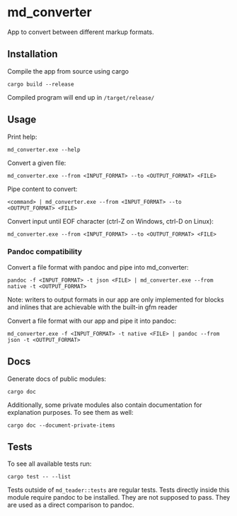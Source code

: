 # md_converter

App to convert between different markup formats.

## Installation

Compile the app from source using cargo

```
cargo build --release
```

Compiled program will end up in `/target/release/`

## Usage

Print help:

```
md_converter.exe --help
```

Convert a given file:

```
md_converter.exe --from <INPUT_FORMAT> --to <OUTPUT_FORMAT> <FILE>
```

Pipe content to convert:

```
<command> | md_converter.exe --from <INPUT_FORMAT> --to <OUTPUT_FORMAT> <FILE>
```

Convert input until EOF character (ctrl-Z on Windows, ctrl-D on Linux):

```
md_converter.exe --from <INPUT_FORMAT> --to <OUTPUT_FORMAT> <FILE>
```

### Pandoc compatibility

Convert a file format with pandoc and pipe into md_converter:

```
pandoc -f <INPUT_FORMAT> -t json <FILE> | md_converter.exe --from native -t <OUTPUT_FORMAT>
```

Note: writers to output formats in our app are only implemented for blocks and inlines that 
are achievable with the built-in gfm reader

Convert a file format with our app and pipe it into pandoc:

```
md_converter.exe -f <INPUT_FORMAT> -t native <FILE> | pandoc --from json -t <OUTPUT_FORMAT>
```

## Docs

Generate docs of public modules:

```
cargo doc
```

Additionally, some private modules also contain documentation for explanation purposes. To see them as well:

```
cargo doc --document-private-items
```

## Tests

To see all available tests run:

```
cargo test -- --list
```

Tests outside of `md_teader::tests` are regular tests. Tests directly inside this module require pandoc
to be installed. They are not supposed to pass. They are used as a direct comparison
to pandoc.

 